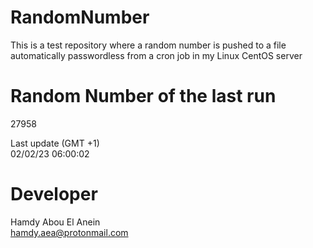 # RandomNumber    
This is a test repository where a random number is pushed to a file automatically passwordless from a cron job in my Linux CentOS server    
# Random Number of the last run   
27958
      
Last update (GMT +1)    
02/02/23 06:00:02
# Developer    
Hamdy Abou El Anein   
hamdy.aea@protonmail.com

